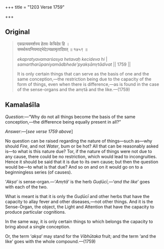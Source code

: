 +++
title = "1203 Verse 1759"

+++
## Original 
>
> एकप्रत्यवमर्शस्य हेतवः केचिदेव हि ।  
> समर्थरूपनियमाद्भेदेऽप्यक्षामृतादिवत् ॥ १७५९ ॥ 
>
> *ekapratyavamarśasya hetavaḥ kecideva hi* \|  
> *samartharūpaniyamādbhede'pyakṣāmṛtādivat* \|\| 1759 \|\| 
>
> It is only certain things that can serve as the basis of one and the same conception,—the restriction being due to the capacity of the form of things, even when there is difference,—as is found in the case of the sense-organs and the amṛtā and the like.—(1759)



## Kamalaśīla

*Question*:—“Why do not all things become the basis of the same conception,—the difference being equally present in all?”

*Answer*:—[*see verse 1759 above*]

No question can be raised regarding the nature of things—such as—why should *Fire*, and not *Water*, bum or be hot? All that can be reasonably asked is—to what is this nature due? Tor, if the nature of things were not due to any cause, there could be no restriction, which would lead to incongruities. Hence it should be said that it is due to its own cause; but then the question would be—to what is that due? And so on and on it would go on to a beginningless series (of causes).

‘*Akṣa*’ is sense-organ.—‘*Amṛtā*’ is the herb *Guḍūcī*,—‘*and the like*’ goes with each of the two.

What is meant is that it is only the *Guḍūcī* and other herbs that have the capacity to allay fever and other diseases,—not other things. And it is the Sense-Organ, the object, the Light and Attention that have the capacity to produce particular cognitions.

In the same way, it is only certain things to which belongs the capacity to bring about a single conception.

Or, the term ‘*akṣa*’ may stand for the *Vibhūtaka* fruit; and the term ‘and the like’ goes with the whole compound.—(1759)


